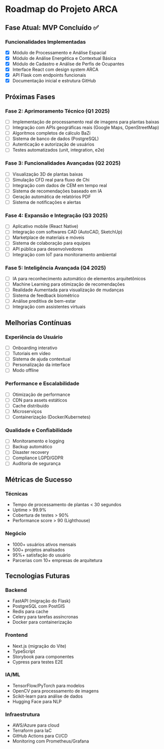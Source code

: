 # Roadmap do Projeto ARCA

## Fase Atual: MVP Concluído ✅

### Funcionalidades Implementadas
- [x] Módulo de Processamento e Análise Espacial
- [x] Módulo de Análise Energética e Contextual Básica
- [x] Módulo de Cadastro e Análise de Perfis de Ocupantes
- [x] Interface React com design system ARCA
- [x] API Flask com endpoints funcionais
- [x] Documentação inicial e estrutura GitHub

## Próximas Fases

### Fase 2: Aprimoramento Técnico (Q1 2025)
- [ ] Implementação de processamento real de imagens para plantas baixas
- [ ] Integração com APIs geográficas reais (Google Maps, OpenStreetMap)
- [ ] Algoritmos completos de cálculo BaZi
- [ ] Sistema de banco de dados (PostgreSQL)
- [ ] Autenticação e autorização de usuários
- [ ] Testes automatizados (unit, integration, e2e)

### Fase 3: Funcionalidades Avançadas (Q2 2025)
- [ ] Visualização 3D de plantas baixas
- [ ] Simulação CFD real para fluxo de Chi
- [ ] Integração com dados de CEM em tempo real
- [ ] Sistema de recomendações baseado em IA
- [ ] Geração automática de relatórios PDF
- [ ] Sistema de notificações e alertas

### Fase 4: Expansão e Integração (Q3 2025)
- [ ] Aplicativo mobile (React Native)
- [ ] Integração com softwares CAD (AutoCAD, SketchUp)
- [ ] Marketplace de materiais e móveis
- [ ] Sistema de colaboração para equipes
- [ ] API pública para desenvolvedores
- [ ] Integração com IoT para monitoramento ambiental

### Fase 5: Inteligência Avançada (Q4 2025)
- [ ] IA para reconhecimento automático de elementos arquitetônicos
- [ ] Machine Learning para otimização de recomendações
- [ ] Realidade Aumentada para visualização de mudanças
- [ ] Sistema de feedback biométrico
- [ ] Análise preditiva de bem-estar
- [ ] Integração com assistentes virtuais

## Melhorias Contínuas

### Experiência do Usuário
- [ ] Onboarding interativo
- [ ] Tutoriais em vídeo
- [ ] Sistema de ajuda contextual
- [ ] Personalização da interface
- [ ] Modo offline

### Performance e Escalabilidade
- [ ] Otimização de performance
- [ ] CDN para assets estáticos
- [ ] Cache distribuído
- [ ] Microserviços
- [ ] Containerização (Docker/Kubernetes)

### Qualidade e Confiabilidade
- [ ] Monitoramento e logging
- [ ] Backup automático
- [ ] Disaster recovery
- [ ] Compliance LGPD/GDPR
- [ ] Auditoria de segurança

## Métricas de Sucesso

### Técnicas
- Tempo de processamento de plantas < 30 segundos
- Uptime > 99.9%
- Cobertura de testes > 90%
- Performance score > 90 (Lighthouse)

### Negócio
- 1000+ usuários ativos mensais
- 500+ projetos analisados
- 95%+ satisfação do usuário
- Parcerias com 10+ empresas de arquitetura

## Tecnologias Futuras

### Backend
- FastAPI (migração do Flask)
- PostgreSQL com PostGIS
- Redis para cache
- Celery para tarefas assíncronas
- Docker para containerização

### Frontend
- Next.js (migração do Vite)
- TypeScript
- Storybook para componentes
- Cypress para testes E2E

### IA/ML
- TensorFlow/PyTorch para modelos
- OpenCV para processamento de imagens
- Scikit-learn para análise de dados
- Hugging Face para NLP

### Infraestrutura
- AWS/Azure para cloud
- Terraform para IaC
- GitHub Actions para CI/CD
- Monitoring com Prometheus/Grafana

